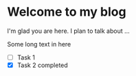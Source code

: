 # Welcome to my blog

I'm glad you are here. I plan to talk about ...

Some long text in here
- [ ] Task 1
- [x] Task 2 completed
